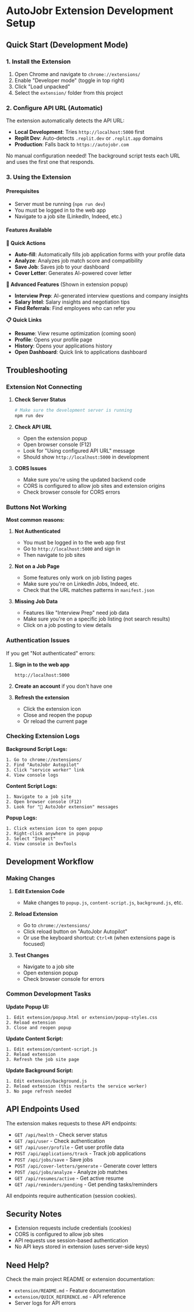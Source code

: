 # AutoJobr Extension Development Setup

## Quick Start (Development Mode)

### 1. Install the Extension

1. Open Chrome and navigate to `chrome://extensions/`
2. Enable "Developer mode" (toggle in top right)
3. Click "Load unpacked"
4. Select the `extension/` folder from this project

### 2. Configure API URL (Automatic)

The extension automatically detects the API URL:
- **Local Development**: Tries `http://localhost:5000` first
- **Replit Dev**: Auto-detects `.replit.dev` or `.replit.app` domains
- **Production**: Falls back to `https://autojobr.com`

No manual configuration needed! The background script tests each URL and uses the first one that responds.

### 3. Using the Extension

#### Prerequisites
- Server must be running (`npm run dev`)
- You must be logged in to the web app
- Navigate to a job site (LinkedIn, Indeed, etc.)

#### Features Available

**🚀 Quick Actions**
- **Auto-fill**: Automatically fills job application forms with your profile data
- **Analyze**: Analyzes job match score and compatibility
- **Save Job**: Saves job to your dashboard
- **Cover Letter**: Generates AI-powered cover letter

**💼 Advanced Features** (Shown in extension popup)
- **Interview Prep**: AI-generated interview questions and company insights
- **Salary Intel**: Salary insights and negotiation tips
- **Find Referrals**: Find employees who can refer you

**📋 Quick Links**
- **Resume**: View resume optimization (coming soon)
- **Profile**: Opens your profile page
- **History**: Opens your applications history
- **Open Dashboard**: Quick link to applications dashboard

## Troubleshooting

### Extension Not Connecting

1. **Check Server Status**
   ```bash
   # Make sure the development server is running
   npm run dev
   ```

2. **Check API URL**
   - Open the extension popup
   - Open browser console (F12)
   - Look for "Using configured API URL" message
   - Should show `http://localhost:5000` in development

3. **CORS Issues**
   - Make sure you're using the updated backend code
   - CORS is configured to allow job sites and extension origins
   - Check browser console for CORS errors

### Buttons Not Working

**Most common reasons:**

1. **Not Authenticated**
   - You must be logged in to the web app first
   - Go to `http://localhost:5000` and sign in
   - Then navigate to job sites

2. **Not on a Job Page**
   - Some features only work on job listing pages
   - Make sure you're on LinkedIn Jobs, Indeed, etc.
   - Check that the URL matches patterns in `manifest.json`

3. **Missing Job Data**
   - Features like "Interview Prep" need job data
   - Make sure you're on a specific job listing (not search results)
   - Click on a job posting to view details

### Authentication Issues

If you get "Not authenticated" errors:

1. **Sign in to the web app**
   ```
   http://localhost:5000
   ```

2. **Create an account** if you don't have one

3. **Refresh the extension**
   - Click the extension icon
   - Close and reopen the popup
   - Or reload the current page

### Checking Extension Logs

**Background Script Logs:**
```
1. Go to chrome://extensions/
2. Find "AutoJobr Autopilot"
3. Click "service worker" link
4. View console logs
```

**Content Script Logs:**
```
1. Navigate to a job site
2. Open browser console (F12)
3. Look for "🚀 AutoJobr extension" messages
```

**Popup Logs:**
```
1. Click extension icon to open popup
2. Right-click anywhere in popup
3. Select "Inspect"
4. View console in DevTools
```

## Development Workflow

### Making Changes

1. **Edit Extension Code**
   - Make changes to `popup.js`, `content-script.js`, `background.js`, etc.

2. **Reload Extension**
   - Go to `chrome://extensions/`
   - Click reload button on "AutoJobr Autopilot"
   - Or use the keyboard shortcut: `Ctrl+R` (when extensions page is focused)

3. **Test Changes**
   - Navigate to a job site
   - Open extension popup
   - Check browser console for errors

### Common Development Tasks

**Update Popup UI:**
```
1. Edit extension/popup.html or extension/popup-styles.css
2. Reload extension
3. Close and reopen popup
```

**Update Content Script:**
```
1. Edit extension/content-script.js
2. Reload extension
3. Refresh the job site page
```

**Update Background Script:**
```
1. Edit extension/background.js
2. Reload extension (this restarts the service worker)
3. No page refresh needed
```

## API Endpoints Used

The extension makes requests to these API endpoints:

- `GET /api/health` - Check server status
- `GET /api/user` - Check authentication
- `GET /api/user/profile` - Get user profile data
- `POST /api/applications/track` - Track job applications
- `POST /api/jobs/save` - Save jobs
- `POST /api/cover-letters/generate` - Generate cover letters
- `POST /api/jobs/analyze` - Analyze job matches
- `GET /api/resumes/active` - Get active resume
- `GET /api/reminders/pending` - Get pending tasks/reminders

All endpoints require authentication (session cookies).

## Security Notes

- Extension requests include credentials (cookies)
- CORS is configured to allow job sites
- API requests use session-based authentication
- No API keys stored in extension (uses server-side keys)

## Need Help?

Check the main project README or extension documentation:
- `extension/README.md` - Feature documentation
- `extension/QUICK_REFERENCE.md` - API reference
- Server logs for API errors
